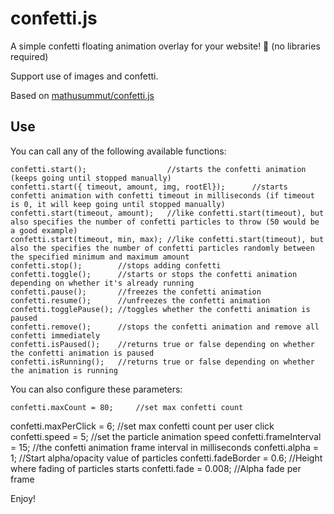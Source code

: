 # confetti.js

A simple confetti floating animation overlay for your website! 🙂 (no libraries required)

Support use of images and confetti.

Based on [mathusummut/confetti.js](https://github.com/mathusummut/confetti.js)

## Use

You can call any of the following available functions:

    confetti.start();                  //starts the confetti animation (keeps going until stopped manually)
    confetti.start({ timeout, amount, img, rootEl});      //starts confetti animation with confetti timeout in milliseconds (if timeout is 0, it will keep going until stopped manually)
    confetti.start(timeout, amount);   //like confetti.start(timeout), but also specifies the number of confetti particles to throw (50 would be a good example)
    confetti.start(timeout, min, max); //like confetti.start(timeout), but also the specifies the number of confetti particles randomly between the specified minimum and maximum amount
    confetti.stop();        //stops adding confetti
    confetti.toggle();      //starts or stops the confetti animation depending on whether it's already running
    confetti.pause();       //freezes the confetti animation
    confetti.resume();      //unfreezes the confetti animation
    confetti.togglePause(); //toggles whether the confetti animation is paused
    confetti.remove();      //stops the confetti animation and remove all confetti immediately
    confetti.isPaused();    //returns true or false depending on whether the confetti animation is paused
    confetti.isRunning();   //returns true or false depending on whether the animation is running

You can also configure these parameters:

    confetti.maxCount = 80;     //set max confetti count

confetti.maxPerClick = 6; //set max confetti count per user click
confetti.speed = 5; //set the particle animation speed
confetti.frameInterval = 15; //the confetti animation frame interval in milliseconds
confetti.alpha = 1; //Start alpha/opacity value of particles
confetti.fadeBorder = 0.6; //Height where fading of particles starts
confetti.fade = 0.008; //Alpha fade per frame

Enjoy!
